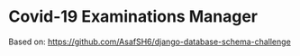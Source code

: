 # Covid-19 Examinations Manager
Based on: https://github.com/AsafSH6/django-database-schema-challenge